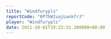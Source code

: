 ```yaml
---
title: "Windfurypls"
reportCode: "6P7hW1vajLwnkfrJ"
player: "Windfurypls"
date: 2021-10-01T19:23:51.380000+00:00
---
```

